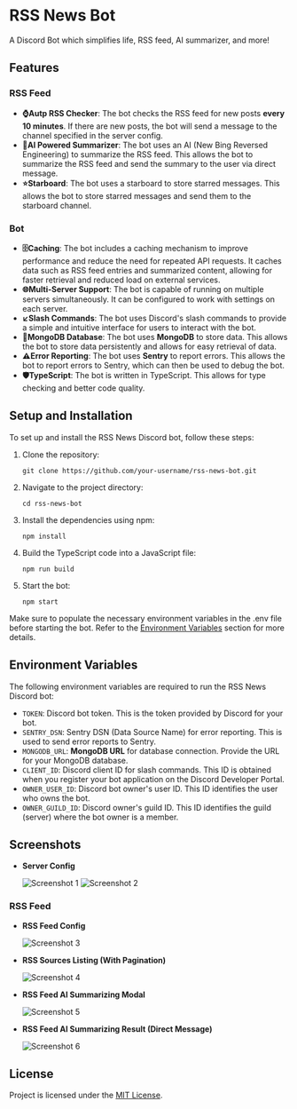 # RSS News Bot

A Discord Bot which simplifies life, RSS feed, AI summarizer, and more!

## Features

### RSS Feed

- **⌚Autp RSS Checker**: The bot checks the RSS feed for new posts **every 10 minutes**. If there are new posts, the bot will send a message to the channel specified in the server config.
- **🧠AI Powered Summarizer**: The bot uses an AI (New Bing Reversed Engineering) to summarize the RSS feed. This allows the bot to summarize the RSS feed and send the summary to the user via direct message.
- **⭐Starboard**: The bot uses a starboard to store starred messages. This allows the bot to store starred messages and send them to the starboard channel.

### Bot

- **🗄️Caching**: The bot includes a caching mechanism to improve performance and reduce the need for repeated API requests. It caches data such as RSS feed entries and summarized content, allowing for faster retrieval and reduced load on external services.
- **🌐Multi-Server Support**: The bot is capable of running on multiple servers simultaneously. It can be configured to work with settings on each server.
- **↙️Slash Commands**: The bot uses Discord's slash commands to provide a simple and intuitive interface for users to interact with the bot.
- **🔋MongoDB Database**: The bot uses **MongoDB** to store data. This allows the bot to store data persistently and allows for easy retrieval of data.
- **⚠️Error Reporting**: The bot uses **Sentry** to report errors. This allows the bot to report errors to Sentry, which can then be used to debug the bot.
- **🛡️TypeScript**: The bot is written in TypeScript. This allows for type checking and better code quality.

## Setup and Installation

To set up and install the RSS News Discord bot, follow these steps:

1. Clone the repository:

   ```shell
   git clone https://github.com/your-username/rss-news-bot.git
   ```

2. Navigate to the project directory:

   ```shell
   cd rss-news-bot
   ```

3. Install the dependencies using npm:

   ```shell
   npm install
   ```

4. Build the TypeScript code into a JavaScript file:

   ```shell
   npm run build
   ```

5. Start the bot:

   ```shell
   npm start
   ```

Make sure to populate the necessary environment variables in the .env file before starting the bot. Refer to the [Environment Variables](#environment-variables) section for more details.

## Environment Variables

The following environment variables are required to run the RSS News Discord bot:

- `TOKEN`: Discord bot token. This is the token provided by Discord for your bot.
- `SENTRY_DSN`: Sentry DSN (Data Source Name) for error reporting. This is used to send error reports to Sentry.
- `MONGODB_URL`: **MongoDB URL** for database connection. Provide the URL for your MongoDB database.
- `CLIENT_ID`: Discord client ID for slash commands. This ID is obtained when you register your bot application on the Discord Developer Portal.
- `OWNER_USER_ID`: Discord bot owner's user ID. This ID identifies the user who owns the bot.
- `OWNER_GUILD_ID`: Discord owner's guild ID. This ID identifies the guild (server) where the bot owner is a member.

## Screenshots

- **Server Config**

  ![Screenshot 1](https://i.ibb.co/pX14nVX/image.png)
  ![Screenshot 2](https://i.ibb.co/frz42rG/image.png)

### RSS Feed

- **RSS Feed Config**

  ![Screenshot 3](https://i.ibb.co/yPZYhVS/image.png)

- **RSS Sources Listing (With Pagination)**

  ![Screenshot 4](https://i.ibb.co/WFGgJkd/image.png)

- **RSS Feed AI Summarizing Modal**

  ![Screenshot 5](https://i.ibb.co/bWFGd1V/image.png)

- **RSS Feed AI Summarizing Result (Direct Message)**

  ![Screenshot 6](https://i.ibb.co/2gqPpn1/image.png)

## License

Project is licensed under the [MIT License](LICENSE).
